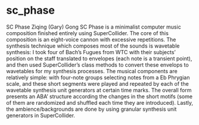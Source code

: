 # sc_phase

SC Phase
Ziqing (Gary) Gong
SC Phase is a minimalist computer music composition finished entirely using SuperCollider. 
The core of this composition is an eight-voice cannon with excessive repetitions. 
The synthesis technique which composes most of the sounds is wavetable synthesis: 
I took four of Bach’s Fugues from WTC with their subjects’ position on the staff translated to envelopes (each note is a transient point), 
and then used SuperCollider’s class methods to convert these envelops to wavetables for my synthesis processes. 
The musical components are relatively simple: with four-note groups selecting notes from a Eb Phrygian scale, 
and these short segments were played and repeated by each of the wavetable synthesis unit generators at certain time marks.
The overall form presents an ABA’ structure according the changes in the short motifs (some of them are randomized and shuffled each time they are introduced). 
Lastly, the ambience/backgrounds are done by using granular synthesis unit generators in SuperCollider.
